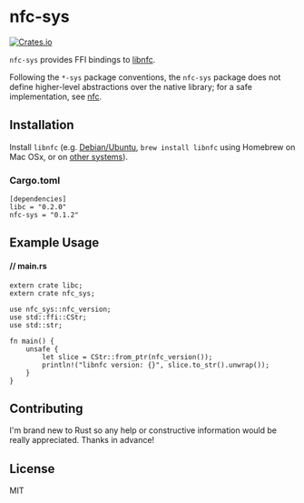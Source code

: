 # nfc-sys

[![Crates.io](https://img.shields.io/crates/v/nfc-sys.svg?maxAge=2592000)](https://crates.io/crates/nfc-sys)

`nfc-sys` provides FFI bindings to [libnfc](https://github.com/nfc-tools/libnfc).

Following the `*-sys` package conventions, the `nfc-sys` package does not define higher-level abstractions over the native library; for a safe implementation, see [nfc](https://github.com/dsgriffin/nfc).

## Installation

Install `libnfc` (e.g. [Debian/Ubuntu](http://nfc-tools.org/index.php?title=Libnfc#Debian_.2F_Ubuntu), `brew install libnfc` using Homebrew on Mac OSx, or on [other systems](http://nfc-tools.org/index.php?title=Libnfc#Installation)).

### Cargo.toml

    [dependencies]
    libc = "0.2.0"
    nfc-sys = "0.1.2"
    
## Example Usage

#### // main.rs    
    extern crate libc;
    extern crate nfc_sys;
    
    use nfc_sys::nfc_version;
    use std::ffi::CStr;
    use std::str;
    
    fn main() {
        unsafe {
            let slice = CStr::from_ptr(nfc_version());
            println!("libnfc version: {}", slice.to_str().unwrap());
        }
    }
    
## Contributing
    
I'm brand new to Rust so any help or constructive information would be really appreciated. Thanks in advance!    
    
## License
    
MIT
